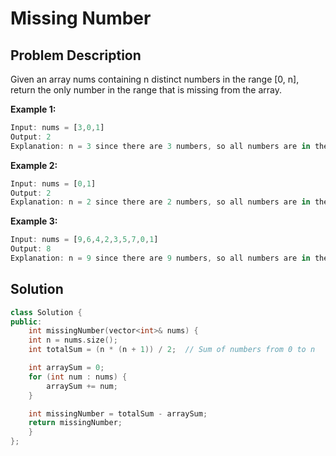 # Missing Number

## Problem Description

Given an array nums containing n distinct numbers in the range [0, n], return the only number in the range that is missing from the array.

**Example 1:**

```js
Input: nums = [3,0,1]
Output: 2
Explanation: n = 3 since there are 3 numbers, so all numbers are in the range [0,3]. 2 is the missing number in the range since it does not appear in nums.
```

**Example 2:**

```js
Input: nums = [0,1]
Output: 2
Explanation: n = 2 since there are 2 numbers, so all numbers are in the range [0,2]. 2 is the missing number in the range since it does not appear in nums.
```

**Example 3:**

```js
Input: nums = [9,6,4,2,3,5,7,0,1]
Output: 8
Explanation: n = 9 since there are 9 numbers, so all numbers are in the range [0,9]. 8 is the missing number in the range since it does not appear in nums.
```

## Solution

```cpp
class Solution {
public:
	int missingNumber(vector<int>& nums) {
    int n = nums.size();
    int totalSum = (n * (n + 1)) / 2;  // Sum of numbers from 0 to n

    int arraySum = 0;
    for (int num : nums) {
        arraySum += num;
    }

    int missingNumber = totalSum - arraySum;
    return missingNumber;
	}
};
```
